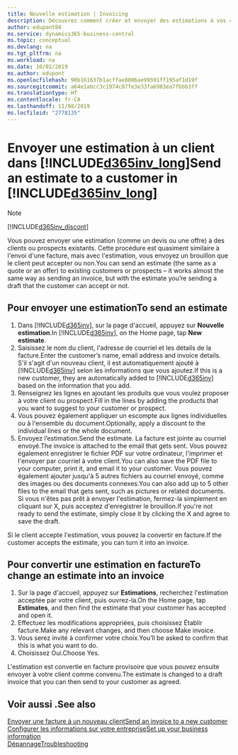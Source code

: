 ```yaml
---
title: Nouvelle estimation | Invoicing
description: Découvrez comment créer et envoyer des estimations à vos clients. S'ils acceptent l'offre, vous pouvez facilement convertir le devis en facture.
author: edupont04
ms.service: dynamics365-business-central
ms.topic: conceptual
ms.devlang: na
ms.tgt_pltfrm: na
ms.workload: na
ms.date: 10/01/2019
ms.author: edupont
ms.openlocfilehash: 90b161637b1acffae8806ae99591ff195af1d19f
ms.sourcegitcommit: a64e1abcc3c1974c87fe3e33fa6983ea7fbbb3ff
ms.translationtype: HT
ms.contentlocale: fr-CA
ms.lasthandoff: 11/08/2019
ms.locfileid: "2778135"
---
```

# <a name="send-an-estimate-to-a-customer-in-included365inv_longincludesd365inv_longmd"></a><span data-ttu-id="040e0-104">Envoyer une estimation à un client dans [!INCLUDE[d365inv_long](includes/d365inv_long.md)]</span><span class="sxs-lookup"><span data-stu-id="040e0-104">Send an estimate to a customer in [!INCLUDE[d365inv_long](includes/d365inv_long.md)]</span></span>
> [!Note]
> [!INCLUDE[d365inv_discont](includes/d365inv_discont.md)]

<span data-ttu-id="040e0-105">Vous pouvez envoyer une estimation (comme un devis ou une offre) à des clients ou prospects existants. Cette procédure est quasiment similaire à l'envoi d'une facture, mais avec l'estimation, vous envoyez un brouillon que le client peut accepter ou non.</span><span class="sxs-lookup"><span data-stu-id="040e0-105">You can send an estimate (the same as a quote or an offer) to existing customers or prospects – it works almost the same way as sending an invoice, but with the estimate you’re sending a draft that the customer can accept or not.</span></span>  

## <a name="to-send-an-estimate"></a><span data-ttu-id="040e0-106">Pour envoyer une estimation</span><span class="sxs-lookup"><span data-stu-id="040e0-106">To send an estimate</span></span>
1. <span data-ttu-id="040e0-107">Dans [!INCLUDE[d365inv](includes/d365inv.md)], sur la page d'accueil, appuyez sur **Nouvelle estimation**.</span><span class="sxs-lookup"><span data-stu-id="040e0-107">In [!INCLUDE[d365inv](includes/d365inv.md)], on the Home page, tap **New estimate**.</span></span>
2. <span data-ttu-id="040e0-108">Saisissez le nom du client, l'adresse de courriel et les détails de la facture.</span><span class="sxs-lookup"><span data-stu-id="040e0-108">Enter the customer’s name, email address and invoice details.</span></span> <span data-ttu-id="040e0-109">S'il s'agit d'un nouveau client, il est automatiquement ajouté à [!INCLUDE[d365inv](includes/d365inv.md)] selon les informations que vous ajoutez.</span><span class="sxs-lookup"><span data-stu-id="040e0-109">If this is a new customer, they are automatically added to [!INCLUDE[d365inv](includes/d365inv.md)] based on the information that you add.</span></span>  
3. <span data-ttu-id="040e0-110">Renseignez les lignes en ajoutant les produits que vous voulez proposer à votre client ou prospect.</span><span class="sxs-lookup"><span data-stu-id="040e0-110">Fill in the lines by adding the products that you want to suggest to your customer or prospect.</span></span>  
4. <span data-ttu-id="040e0-111">Vous pouvez également appliquer un escompte aux lignes individuelles ou à l'ensemble du document.</span><span class="sxs-lookup"><span data-stu-id="040e0-111">Optionally, apply a discount to the individual lines or the whole document.</span></span>  
4. <span data-ttu-id="040e0-112">Envoyez l’estimation.</span><span class="sxs-lookup"><span data-stu-id="040e0-112">Send the estimate.</span></span> <span data-ttu-id="040e0-113">La facture est jointe au courriel envoyé.</span><span class="sxs-lookup"><span data-stu-id="040e0-113">The invoice is attached to the email that gets sent.</span></span> <span data-ttu-id="040e0-114">Vous pouvez également enregistrer le fichier PDF sur votre ordinateur, l'imprimer et l'envoyer par courriel à votre client.</span><span class="sxs-lookup"><span data-stu-id="040e0-114">You can also save the PDF file to your computer, print it, and email it to your customer.</span></span> <span data-ttu-id="040e0-115">Vous pouvez également ajouter jusqu'à 5 autres fichiers au courriel envoyé, comme des images ou des documents connexes.</span><span class="sxs-lookup"><span data-stu-id="040e0-115">You can also add up to 5 other files to the email that gets sent, such as pictures or related documents.</span></span> <span data-ttu-id="040e0-116">Si vous n'êtes pas prêt à envoyer l'estimation, fermez-la simplement en cliquant sur X, puis acceptez d'enregistrer le brouillon.</span><span class="sxs-lookup"><span data-stu-id="040e0-116">If you're not ready to send the estimate, simply close it by clicking the X and agree to save the draft.</span></span>  

<span data-ttu-id="040e0-117">Si le client accepte l'estimation, vous pouvez la convertir en facture.</span><span class="sxs-lookup"><span data-stu-id="040e0-117">If the customer accepts the estimate, you can turn it into an invoice.</span></span>

## <a name="to-change-an-estimate-into-an-invoice"></a><span data-ttu-id="040e0-118">Pour convertir une estimation en facture</span><span class="sxs-lookup"><span data-stu-id="040e0-118">To change an estimate into an invoice</span></span>
1. <span data-ttu-id="040e0-119">Sur la page d'accueil, appuyez sur **Estimations**, recherchez l'estimation acceptée par votre client, puis ouvrez-la.</span><span class="sxs-lookup"><span data-stu-id="040e0-119">On the Home page, tap **Estimates**, and then find the estimate that your customer has accepted and open it.</span></span>  
2. <span data-ttu-id="040e0-120">Effectuez les modifications appropriées, puis choisissez Établir facture.</span><span class="sxs-lookup"><span data-stu-id="040e0-120">Make any relevant changes, and then choose Make invoice.</span></span>  
3. <span data-ttu-id="040e0-121">Vous serez invité à confirmer votre choix.</span><span class="sxs-lookup"><span data-stu-id="040e0-121">You’ll be asked to confirm that this is what you want to do.</span></span>  
4. <span data-ttu-id="040e0-122">Choisissez Oui.</span><span class="sxs-lookup"><span data-stu-id="040e0-122">Choose Yes.</span></span>  

<span data-ttu-id="040e0-123">L'estimation est convertie en facture provisoire que vous pouvez ensuite envoyer à votre client comme convenu.</span><span class="sxs-lookup"><span data-stu-id="040e0-123">The estimate is changed to a draft invoice that you can then send to your customer as agreed.</span></span>  

## <a name="see-also"></a><span data-ttu-id="040e0-124">Voir aussi .</span><span class="sxs-lookup"><span data-stu-id="040e0-124">See also</span></span>
[<span data-ttu-id="040e0-125">Envoyer une facture à un nouveau client</span><span class="sxs-lookup"><span data-stu-id="040e0-125">Send an invoice to a new customer</span></span>](send-invoice.md)  
[<span data-ttu-id="040e0-126">Configurer les informations sur votre entreprise</span><span class="sxs-lookup"><span data-stu-id="040e0-126">Set up your business information</span></span>](set-up-business-profile.md)  
[<span data-ttu-id="040e0-127">Dépannage</span><span class="sxs-lookup"><span data-stu-id="040e0-127">Troubleshooting</span></span>](about-troubleshooting.md)  
